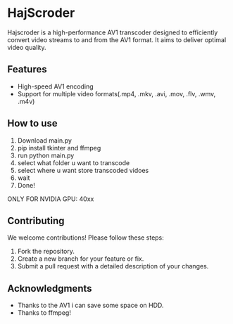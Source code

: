 # HajScroder
Hajscroder is a high-performance AV1 transcoder designed to efficiently convert video streams to and from the AV1 format. It aims to deliver optimal video quality.

## Features
- High-speed AV1 encoding
- Support for multiple video formats(.mp4, .mkv, .avi, .mov, .flv, .wmv, .m4v)

## How to use
1.  Download main.py
2.  pip install tkinter and ffmpeg
3.  run python main.py
4.  select what folder u want to transcode
5.  select where u want store transcoded vidoes
6.  wait
7.  Done!

ONLY FOR NVIDIA GPU:
40xx
 
## Contributing
We welcome contributions! Please follow these steps:
1. Fork the repository.
2. Create a new branch for your feature or fix.
3. Submit a pull request with a detailed description of your changes.

## Acknowledgments

- Thanks to the AV1 i can save some space on HDD.
- Thanks to ffmpeg! 
